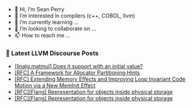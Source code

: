 - 👋 Hi, I’m Sean Perry
- 👀 I’m interested in compilers (c++, COBOL, llvm)
- 🌱 I’m currently learning ...
- 💞️ I’m looking to collaborate on ...
- 📫 How to reach me ...

<!---
s66perry/s66perry is a ✨ special ✨ repository because its `README.md` (this file) appears on your GitHub profile.
You can click the Preview link to take a look at your changes.
--->
### 📕 Latest LLVM Discourse Posts

<!-- DISCOURSE-LLVM:START -->
- [[linalg.matmul] Does it support with an initial value?](https://discourse.llvm.org/t/linalg-matmul-does-it-support-with-an-initial-value/88028#post_1)
- [[RFC] A Framework for Allocator Partitioning Hints](https://discourse.llvm.org/t/rfc-a-framework-for-allocator-partitioning-hints/87434?page=2#post_24)
- [[RFC] Extending Memory Effects and Improving Loop Invariant Code Motion via a New MemInit Effect](https://discourse.llvm.org/t/rfc-extending-memory-effects-and-improving-loop-invariant-code-motion-via-a-new-meminit-effect/87873?page=2#post_41)
- [[RFC][Flang] Representation for objects inside physical storage](https://discourse.llvm.org/t/rfc-flang-representation-for-objects-inside-physical-storage/88026#post_2)
- [[RFC][Flang] Representation for objects inside physical storage](https://discourse.llvm.org/t/rfc-flang-representation-for-objects-inside-physical-storage/88026#post_1)
<!-- DISCOURSE-LLVM:END -->
